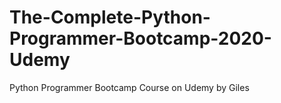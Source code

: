 # The-Complete-Python-Programmer-Bootcamp-2020-Udemy
Python Programmer Bootcamp Course on Udemy by Giles
